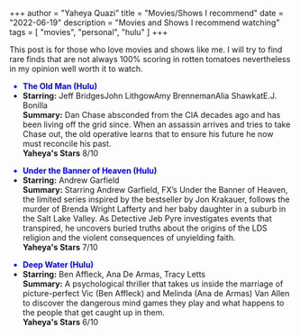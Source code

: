 +++
author = "Yaheya Quazi"
title = "Movies/Shows I recommend"
date = "2022-06-19"
description = "Movies and Shows I recommend watching"
tags = [
"movies",
"personal",
"hulu"
]
+++

This post is for those who love movies and shows like me. I will try to find rare finds that are not always 100% scoring in rotten tomatoes nevertheless in my opinion well worth it to watch. 


<ul class="list-group w-50">
  <li class="list-group-item" style="color:blue;">
      <strong>The Old Man (Hulu)</strong> 
  </li>
  <li class="list-group-item">
<strong>Starring:</strong> Jeff BridgesJohn LithgowAmy BrennemanAlia ShawkatE.J. Bonilla <br />
<strong>Summary:</strong> Dan Chase absconded from the CIA decades ago and has been living off the grid since. When an assassin arrives and tries to take Chase out, the old operative learns that to ensure his future he now must reconcile his past. <br />
<strong>Yaheya's Stars</strong>   8/10
</ul>

<ul class="list-group w-50">
  <li class="list-group-item" style="color:blue;">
      <strong>Under the Banner of Heaven (Hulu)</strong> 
  </li>
  <li class="list-group-item">
<strong>Starring:</strong> Andrew Garfield <br />
<strong>Summary:</strong> Starring Andrew Garfield, FX’s Under the Banner of Heaven, the limited series inspired by the bestseller by Jon Krakauer, follows the murder of Brenda Wright Lafferty and her baby daughter in a suburb in the Salt Lake Valley. As Detective Jeb Pyre investigates events that transpired, he uncovers buried truths about the origins of the LDS religion and the violent consequences of unyielding faith. <br />
<strong>Yaheya's Stars</strong>    7/10
</ul>

<ul class="list-group w-50">
  <li class="list-group-item" style="color:blue;">
      <strong>Deep Water (Hulu)</strong> 
  </li>
  <li class="list-group-item">
<strong>Starring:</strong> Ben Affleck, Ana De Armas, Tracy Letts <br />
<strong>Summary:</strong> A psychological thriller that takes us inside the marriage of picture-perfect Vic (Ben Affleck) and Melinda (Ana de Armas) Van Allen to discover the dangerous mind games they play and what happens to the people that get caught up in them. <br />
<strong>Yaheya's Stars</strong>    6/10
</ul>



